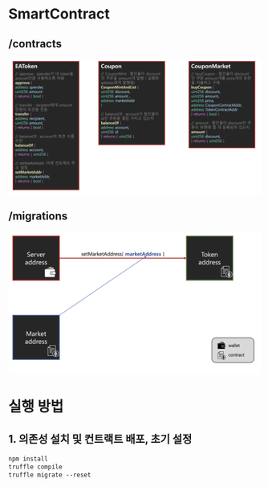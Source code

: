 # SmartContract

## /contracts

![](./img/contractFunction.png)

## /migrations

![](./img/migrations.png)

# 실행 방법

## 1. 의존성 설치 및 컨트랙트 배포, 초기 설정

```
npm install
truffle compile
truffle migrate --reset
```
